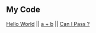 <span></span>
## My Code
[Hello World](./helloworld) ||
[a + b](./a_plus_b) ||
[Can I Pass ?](./canIpass)
